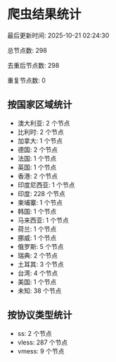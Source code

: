 # 爬虫结果统计

最后更新时间: 2025-10-21 02:24:30

总节点数: 298

去重后节点数: 298

重复节点数: 0

## 按国家区域统计

- 澳大利亚: 2 个节点
- 比利时: 2 个节点
- 加拿大: 1 个节点
- 德国: 2 个节点
- 法国: 1 个节点
- 英国: 1 个节点
- 香港: 2 个节点
- 印度尼西亚: 1 个节点
- 印度: 228 个节点
- 柬埔寨: 1 个节点
- 韩国: 1 个节点
- 马来西亚: 1 个节点
- 荷兰: 1 个节点
- 挪威: 1 个节点
- 俄罗斯: 5 个节点
- 瑞典: 2 个节点
- 土耳其: 3 个节点
- 台湾: 4 个节点
- 美国: 1 个节点
- 未知: 38 个节点

## 按协议类型统计

- ss: 2 个节点
- vless: 287 个节点
- vmess: 9 个节点
